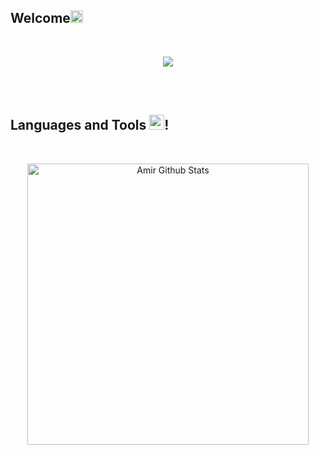 ## Welcome<img src="https://github.com/TheDudeThatCode/TheDudeThatCode/blob/master/Assets/Earth.gif" width="20px">

</br>

<p align="center">
  <a href="https://github.com/DenverCoder1/readme-typing-svg"><img src="https://readme-typing-svg.herokuapp.com?font=Architects+Daughter&color=15C4DB&size=30&center=true&lines=Hi+there+im+amir%F0%9F%91%8B%F0%9F%8F%BC;I+Amir%9F%90%8D"></a>
</p>
<br />
<br />

 

## Languages and Tools <img src="https://media.giphy.com/media/iY8CRBdQXODJSCERIr/giphy.gif" width="24px">!

<br />
<p align='center'>
  <img align="center" src="https://github-readme-stats.vercel.app/api/top-langs?username=iawmir&show_icons=true&locale=en&layout=compact&theme=tokyonight" alt="Amir Github Stats" width="450">
</p>





